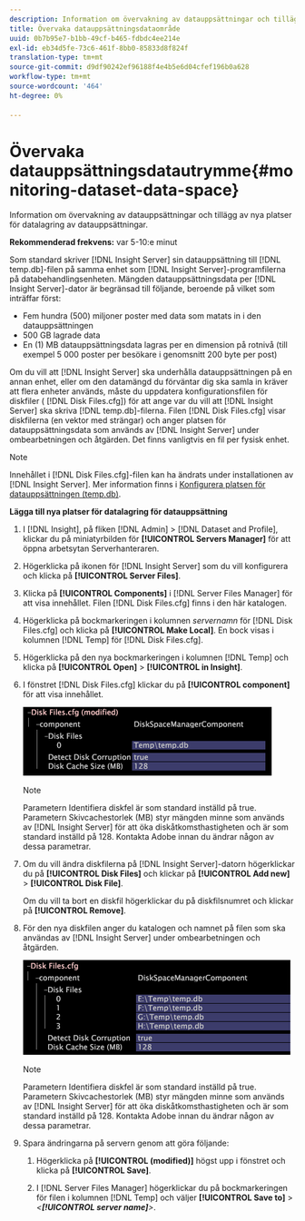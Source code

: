 ```yaml
---
description: Information om övervakning av datauppsättningar och tillägg av nya platser för datalagring av datauppsättningar.
title: Övervaka datauppsättningsdataområde
uuid: 0b7b95e7-b1bb-49cf-b465-fdbdc4ee214e
exl-id: eb34d5fe-73c6-461f-8bb0-85833d8f824f
translation-type: tm+mt
source-git-commit: d9df90242ef96188f4e4b5e6d04cfef196b0a628
workflow-type: tm+mt
source-wordcount: '464'
ht-degree: 0%

---
```


# Övervaka datauppsättningsdatautrymme{#monitoring-dataset-data-space}

Information om övervakning av datauppsättningar och tillägg av nya platser för datalagring av datauppsättningar.

**Rekommenderad frekvens:** var 5-10:e minut

Som standard skriver [!DNL Insight Server] sin datauppsättning till [!DNL temp.db]-filen på samma enhet som [!DNL Insight Server]-programfilerna på databehandlingsenheten. Mängden datauppsättningsdata per [!DNL Insight Server]-dator är begränsad till följande, beroende på vilket som inträffar först:

* Fem hundra (500) miljoner poster med data som matats in i den datauppsättningen
* 500 GB lagrade data
* En (1) MB datauppsättningsdata lagras per en dimension på rotnivå (till exempel 5 000 poster per besökare i genomsnitt 200 byte per post)

Om du vill att [!DNL Insight Server] ska underhålla datauppsättningen på en annan enhet, eller om den datamängd du förväntar dig ska samla in kräver att flera enheter används, måste du uppdatera konfigurationsfilen för diskfiler ( [!DNL Disk Files.cfg]) för att ange var du vill att [!DNL Insight Server] ska skriva [!DNL temp.db]-filerna. Filen [!DNL Disk Files.cfg] visar diskfilerna (en vektor med strängar) och anger platsen för datauppsättningsdata som används av [!DNL Insight Server] under ombearbetningen och åtgärden. Det finns vanligtvis en fil per fysisk enhet.

>[!NOTE]
>
>Innehållet i [!DNL Disk Files.cfg]-filen kan ha ändrats under installationen av [!DNL Insight Server]. Mer information finns i [Konfigurera platsen för datauppsättningen (temp.db)](../../../../home/c-inst-svr/c-install-ins-svr/t-install-proc-inst-svr-dpu/t-cfg-loc-dtst.md#task-f645eefecb154e679acbb480a07c1f0e).

**Lägga till nya platser för datalagring för datauppsättning**

1. I [!DNL Insight], på fliken [!DNL Admin] > [!DNL Dataset and Profile], klickar du på miniatyrbilden för **[!UICONTROL Servers Manager]** för att öppna arbetsytan Serverhanteraren.
1. Högerklicka på ikonen för [!DNL Insight Server] som du vill konfigurera och klicka på **[!UICONTROL Server Files]**.
1. Klicka på **[!UICONTROL Components]** i [!DNL Server Files Manager] för att visa innehållet. Filen [!DNL Disk Files.cfg] finns i den här katalogen.
1. Högerklicka på bockmarkeringen i kolumnen *servernamn* för [!DNL Disk Files.cfg] och klicka på **[!UICONTROL Make Local]**. En bock visas i kolumnen [!DNL Temp] för [!DNL Disk Files.cfg].
1. Högerklicka på den nya bockmarkeringen i kolumnen [!DNL Temp] och klicka på **[!UICONTROL Open]** > **[!UICONTROL in Insight]**.
1. I fönstret [!DNL Disk Files.cfg] klickar du på **[!UICONTROL component]** för att visa innehållet.

   ![Steginformation](assets/cfg_diskfiles_examplevalues.png)

   >[!NOTE]
   >
   >Parametern Identifiera diskfel är som standard inställd på true. Parametern Skivcachestorlek (MB) styr mängden minne som används av [!DNL Insight Server] för att öka diskåtkomsthastigheten och är som standard inställd på 128. Kontakta Adobe innan du ändrar någon av dessa parametrar.

1. Om du vill ändra diskfilerna på [!DNL Insight Server]-datorn högerklickar du på **[!UICONTROL Disk Files]** och klickar på **[!UICONTROL Add new]** > **[!UICONTROL Disk File]**.

   Om du vill ta bort en diskfil högerklickar du på diskfilsnumret och klickar på **[!UICONTROL Remove]**.

1. För den nya diskfilen anger du katalogen och namnet på filen som ska användas av [!DNL Insight Server] under ombearbetningen och åtgärden.

   ![Steginformation](assets/cfg_diskfiles_exampleNewValues.png)

   >[!NOTE]
   >
   >Parametern Identifiera diskfel är som standard inställd på true. Parametern Skivcachestorlek (MB) styr mängden minne som används av [!DNL Insight Server] för att öka diskåtkomsthastigheten och är som standard inställd på 128. Kontakta Adobe innan du ändrar någon av dessa parametrar.

1. Spara ändringarna på servern genom att göra följande:

   1. Högerklicka på **[!UICONTROL (modified)]** högst upp i fönstret och klicka på **[!UICONTROL Save]**.

   1. I [!DNL Server Files Manager] högerklickar du på bockmarkeringen för filen i kolumnen [!DNL Temp] och väljer **[!UICONTROL Save to]** > *&lt;**[!UICONTROL server name]**>*.
